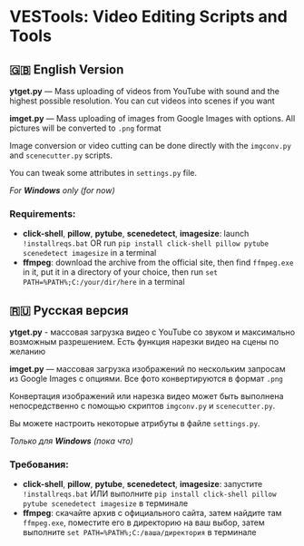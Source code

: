 # VESTools: Video Editing Scripts and Tools

## :uk: English Version

**ytget.py** — Mass uploading of videos from YouTube with sound and the highest possible resolution. You can cut videos into scenes if you want

**imget.py** — Mass uploading of images from Google Images with options. All pictures will be converted to `.png` format

Image conversion or video cutting can be done directly with the `imgconv.py` and `scenecutter.py` scripts.

You can tweak some attributes in `settings.py` file.

_For **Windows** only (for now)_

### Requirements:
- **click-shell**, **pillow**, **pytube**, **scenedetect**, **imagesize**: launch `!installreqs.bat` OR run `pip install click-shell pillow pytube scenedetect imagesize` in a terminal
- **ffmpeg**: download the archive from the official site, then find `ffmpeg.exe` in it, put it in a directory of your choice, then run `set PATH=%PATH%;C:/your/dir/here` in a terminal


## :ru: Русская версия

**ytget.py** - массовая загрузка видео с YouTube со звуком и максимально возможным разрешением. Есть функция нарезки видео на сцены по желанию

**imget.py** — массовая загрузка изображений по нескольким запросам из Google Images с опциями. Все фото конвертируются в формат `.png`

Конвертация изображений или нарезка видео может быть выполнена непосредственно с помощью скриптов `imgconv.py` и `scenecutter.py`.

Вы можете настроить некоторые атрибуты в файле `settings.py`.

_Только для **Windows** (пока что)_

### Требования:
- **click-shell**, **pillow**, **pytube**, **scenedetect**, **imagesize**: запустите `!installreqs.bat` ИЛИ выполните `pip install click-shell pillow pytube scenedetect imagesize` в терминале
- **ffmpeg**: скачайте архив с официального сайта, затем найдите там `ffmpeg.exe`, поместите его в директорию на ваш выбор, затем выполните `set PATH=%PATH%;C:/ваша/директория` в терминале

